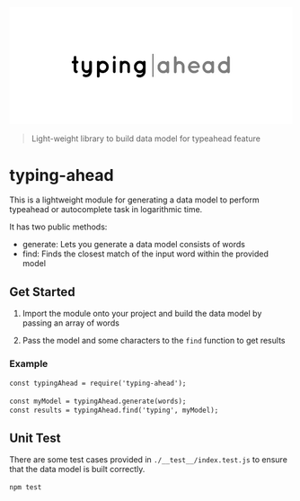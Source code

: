 ![Logo](/docs/typing-ahead-logo.jpg)

> Light-weight library to build data model for typeahead feature

# typing-ahead

This is a lightweight module for generating a data model to perform typeahead or autocomplete task in logarithmic time.

It has two public methods:

- generate: Lets you generate a data model consists of words
- find: Finds the closest match of the input word within the provided model

## Get Started

1. Import the module onto your project and build the data model by passing an array of words 

2. Pass the model and some characters to the `find` function to get results

### Example

```
const typingAhead = require('typing-ahead');

const myModel = typingAhead.generate(words);
const results = typingAhead.find('typing', myModel);
```

## Unit Test
There are some test cases provided in  `./__test__/index.test.js` to ensure that the data model is built correctly.

`npm test`

